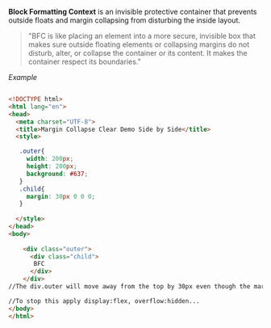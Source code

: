
**Block Formatting Context** is an invisible protective container that prevents outside floats and margin collapsing from disturbing the inside layout.


>"BFC is like placing an element into a more secure, invisible box that makes sure outside floating elements or collapsing margins do not disturb, alter, or collapse the container or its content. It makes the container respect its boundaries."


*Example*


```html

<!DOCTYPE html>
<html lang="en">
<head>
  <meta charset="UTF-8">
  <title>Margin Collapse Clear Demo Side by Side</title>
  <style>

   ​.outer{
     width: 200px;
     height: 200px;
     background: #637;
   }
   .child{
     margin: 30px 0 0 0;
   }
   
  </style>
</head>
<body>
 
    <div class="outer">
      <div class="child">
       BFC
      </div>
    </div>
//The div.outer will move away from the top by 30px even though the margin-top was applied on the child.

//To stop this apply display:flex, overflow:hidden...
</body>
</html>

```